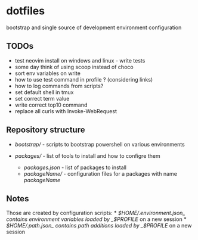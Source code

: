 # dotfiles
bootstrap and single source of development environment configuration

## TODOs
* test neovim install on windows and linux - write tests
* some day think of using scoop instead of choco
* sort env variables on write
* how to use test command in profile ? (considering links)
* how to log commands from scripts?
* set default shell in tmux
* set correct term value
* write correct top10 command
* replace all curls with Invoke-WebRequest

## Repository structure

* _bootstrap/_ - scripts to bootstrap powershell on various environments

* _packages/_ - list of tools to install and how to configre them
    * _packages.json_ - list of packages to install
    * _packageName/_ - configuration files for a packages with name _packageName_

## Notes

Those are created by configuration scripts:
    * _$HOME/.environment.json_ contains environment variables loaded by _$PROFILE_ on a new session
    * _$HOME/.path.json_ contains path additions loaded by _$PROFILE_ on a new session

